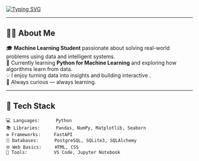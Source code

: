 [![Typing SVG](https://readme-typing-svg.herokuapp.com?font=Fira+Code&duration=2500&pause=500&color=33BFFF&center=true&vCenter=true&width=600&lines=Hi+there!+👋+I'm+Mohammed+Fahim;Machine+Learning+Student;Python+Developer;Lifelong+Learner)](https://git.io/typing-svg)

---

## 👨‍💻 About Me

🎓 **Machine Learning Student** passionate about solving real-world problems using data and intelligent systems.  
🧠 Currently learning **Python for Machine Learning** and exploring how algorithms learn from data.  
💡 I enjoy turning data into insights and building interactive .  
🚀 Always curious — always learning.

---

## 🧩 Tech Stack

```text
💻 Languages:      Python
📚 Libraries:      Pandas, NumPy, Matplotlib, Seaborn
⚙️ Frameworks:     FastAPI
🗄️ Databases:      PostgreSQL, SQLite3, SQLAlchemy
🌐 Web Basics:     HTML, CSS
🧰 Tools:          VS Code, Jupyter Notebook


